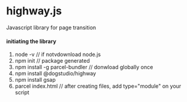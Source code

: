 # highway.js

Javascript library for page transition

#### initiating the library

1. node -v // if notvdownload node.js
2. npm init // package generated
3. npm install -g parcel-bundler // donwload globally once 
4. npm install @dogstudio/highway
5. npm install gsap 
6. parcel index.html // after creating files, add type="module" on your script
